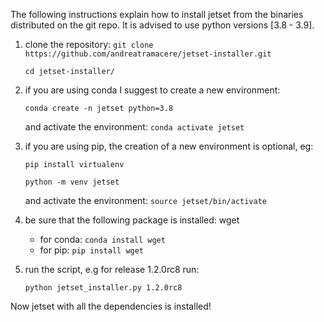 The following instructions explain how to install jetset from the binaries distributed on the git repo. It is advised to use python versions [3.8 - 3.9]. 

1) clone the repository:
   `git clone https://github.com/andreatramacere/jetset-installer.git`
   
   `cd jetset-installer/`

2) if you are using conda I suggest to create a new environment:  
   
   `conda create -n jetset python=3.8`
   
   and activate the environment: `conda activate jetset`

3) if you are using pip, the  creation of a new environment is optional, eg: 
    
   `pip install virtualenv`

    `python -m venv jetset`
   
    and activate the environment: `source jetset/bin/activate`
   

4) be sure that the following package is installed: wget 
   - for conda: `conda install wget`
   - for pip: `pip install wget`
  
5) run the script, e.g for release 1.2.0rc8 run: 

   `python jetset_installer.py 1.2.0rc8`

Now jetset with all the dependencies is installed!
